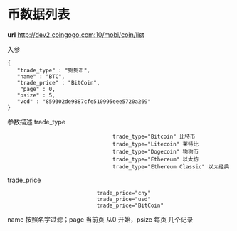 # 币数据列表 #
**url**
http://dev2.coingogo.com:10/mobi/coin/list

入参

	
	{
	   "trade_type" : "狗狗币",
	   "name" : "BTC",
	   "trade_price" : "BitCoin",
		"page" : 0,	   
	   "psize" : 5,	   
	   "vcd" : "859302de9887cfe510995eee5720a269"
	}
	


参数描述
trade_type 

									 trade_type="Bitcoin" 比特币
									 trade_type="Litecoin" 莱特比
									 trade_type="Dogecoin" 狗狗币
									 trade_type="Ethereum" 以太坊
									 trade_type="Ethereum Classic" 以太经典
trade_price

								
								trade_price="cny"
								trade_price="usd"
								trade_price="BitCoin"


name 按照名字过滤；page 当前页 从0 开始，psize 每页 几个记录